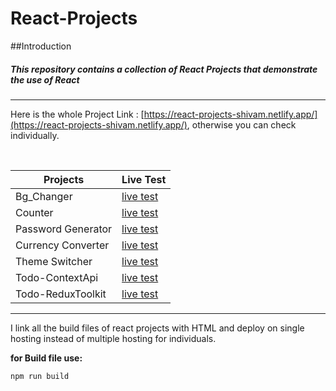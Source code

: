 # React-Projects

##Introduction
##### This repository contains a collection of React Projects that demonstrate the use of React

<hr>

Here is the whole Project Link : [https://react-projects-shivam.netlify.app/](https://react-projects-shivam.netlify.app/),
otherwise you can check individually.

<br>

| Projects                      | Live Test                                                                            |
| --------------                | -------------                                                                        |
| Bg_Changer                    | [live test](https://react-projects-shivam.netlify.app/01_bgchanger/dist/)            |
| Counter                       |[live test](https://react-projects-shivam.netlify.app/02_counter/dist/)               |
| Password Generator            |[live test](https://react-projects-shivam.netlify.app/03_passwordgenrator/dist/)      |
| Currency Converter            |[live test](https://react-projects-shivam.netlify.app/04_currencyconverter/dist/)     |
| Theme Switcher                |[live test](https://react-projects-shivam.netlify.app/05_themeswitcher/dist/)         |
|Todo-ContextApi                |[live test](https://react-projects-shivam.netlify.app/06_todocontextapi/dist/)        |
|Todo-ReduxToolkit              |[live test](https://react-projects-shivam.netlify.app/07_todoreduxtoolkit/dist/)        |

<hr>

I link all the build files of react projects with HTML and deploy on single hosting instead of multiple hosting for individuals.

**for Build file use:**
    
    npm run build
    



